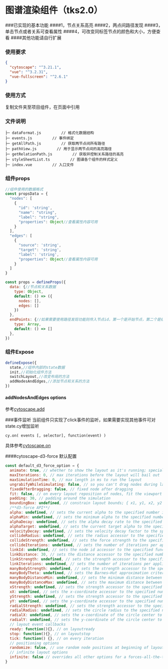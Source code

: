 # 图谱渲染组件（tks2.0）###已实现的基本功能####1，节点关系高亮####2，两点间路径发现####3，单击节点或者关系可查看属性####4，可改变同标签节点的颜色和大小，方便查看####其他功能请自行扩展### 使用要求```json{  "cytoscape": "^3.21.1",  "vue": "^3.2.31",  "vue-fullscreen": "^2.6.1"}```### 使用方式复制文件夹至项目组件，在页面中引用### 文件说明```├─ dataFormat.js         // 格式化数据结构├─ events.js         // 事件绑定├─ getAllPath.js         // 获取两节点间所有路径├─ pathView.js         // 用于显示两节点间的高亮路径├─ getRelationPath.js         // 获取并控制关系路径的高亮├─ styleSheetList.ts         // 图谱各个组件的样式定义├─ index.vue         // 入口文件```### 组件props```js//组件使用的数据格式const propsData = {  "nodes": [    {      "id": 'string',      "name": "string",      "label": "string",      "properties": Object//查看属性内容可用    }  ],  "edges": [    {      "source": 'string',      "target": 'string',      "label": 'string',      "properties": Object//查看属性内容可用    }  ]}``````jsconst props = defineProps({  data: {//节点和关系数据    type: Object,    default: () => ({      nodes: [],      edges: []    })  },  endPoints: {//如果需要使用路径发现功能则传入节点id，第一个是开始节点，第二个是结束节点    type: Array,    default: () => []  },})```### 组件Expose```jsdefineExpose({  state,//组件内部的state数据  init,//初始化组件方法  switchLayout,//改变布局的方法  addNodesAndEdges,//添加节点和关系的方法})```#### addNodesAndEdges options参考[cytoscape.add](https://js.cytoscape.org/#cy.add)###事件监听当前组件只实现了click事件的监听，如果需要实现其他事件可对state.cy增加监听```cy.on( events [, selector], function(event) )```具体参考[cytoscape.on](https://js.cytoscape.org/#cy.on)####cytoscape-d3-force 默认配置```jsconst default_d3_force_option = {  animate: true, // whether to show the layout as it's running; special 'end' value makes the layout animate like a discrete layout  maxIterations: 0, // max iterations before the layout will bail out  maxSimulationTime: 0, // max length in ms to run the layout  ungrabifyWhileSimulating: false, // so you can't drag nodes during layout  fixedAfterDragging: false, // fixed node after dragging  fit: false, // on every layout reposition of nodes, fit the viewport  padding: 30, // padding around the simulation  boundingBox: undefined, // constrain layout bounds; { x1, y1, x2, y2 } or { x1, y1, w, h }  /**d3-force API**/  alpha: undefined, // sets the current alpha to the specified number in the range [0,1]  alphaMin: undefined, // sets the minimum alpha to the specified number in the range [0,1]  alphaDecay: undefined, // sets the alpha decay rate to the specified number in the range [0,1]  alphaTarget: undefined, // sets the current target alpha to the specified number in the range [0,1]  velocityDecay: undefined, // sets the velocity decay factor to the specified number in the range [0,1]  collideRadius: undefined, // sets the radius accessor to the specified number or function  collideStrength: undefined, // sets the force strength to the specified number in the range [0,1]  collideIterations: undefined, // sets the number of iterations per application to the specified number  linkId: undefined, // sets the node id accessor to the specified function  linkDistance: 30, // sets the distance accessor to the specified number or function  linkStrength: undefined, // sets the strength accessor to the specified number or function  linkIterations: undefined, // sets the number of iterations per application to the specified number  manyBodyStrength: undefined, // sets the strength accessor to the specified number or function  manyBodyTheta: undefined, // sets the Barnes–Hut approximation criterion to the specified number  manyBodyDistanceMin: undefined, // sets the minimum distance between nodes over which this force is considered  manyBodyDistanceMax: undefined, // sets the maximum distance between nodes over which this force is considered  xStrength: undefined, // sets the strength accessor to the specified number or function  xX: undefined, // sets the x-coordinate accessor to the specified number or function  yStrength: undefined, // sets the strength accessor to the specified number or function  yY: undefined, // sets the y-coordinate accessor to the specified number or function  radialStrength: undefined, // sets the strength accessor to the specified number or function  radialRadius: undefined, // sets the circle radius to the specified number or function  radialX: undefined, // sets the x-coordinate of the circle center to the specified number  radialY: undefined, // sets the y-coordinate of the circle center to the specified number  // layout event callbacks  ready: function(){}, // on layoutready  stop: function(){}, // on layoutstop  tick: function() {}, // on every iteration  // positioning options  randomize: false, // use random node positions at beginning of layout  // infinite layout options  infinite: false // overrides all other options for a forces-all-the-time mode}```
